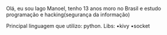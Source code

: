 Olá, eu sou Iago Manoel, tenho 13 anos moro no Brasil
 e estudo programação e hacking(segurança da informação)

Principal linguagem que utilizo: python.
Libs:
•kivy
•socket


<!---
IagoManoel/IagoManoel is a ✨ special ✨ repository because its `README.md` (this file) appears on your GitHub profile.
You can click the Preview link to take a look at your changes.
--->
